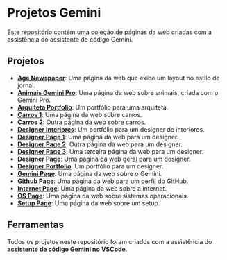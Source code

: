 # Projetos Gemini

Este repositório contém uma coleção de páginas da web criadas com a assistência do assistente de código Gemini.

## Projetos

*   [**Age Newspaper**](https://fvandrad.github.io/gemini/age_newspaper.html): Uma página da web que exibe um layout no estilo de jornal.
*   [**Animais Gemini Pro**](https://fvandrad.github.io/gemini/animais-gemini-pro.html): Uma página da web sobre animais, criada com o Gemini Pro.
*   [**Arquiteta Portfolio**](https://fvandrad.github.io/gemini/arquiteta_portfolio.html): Um portfólio para uma arquiteta.
*   [**Carros 1**](https://fvandrad.github.io/gemini/carros_1.html): Uma página da web sobre carros.
*   [**Carros 2**](https://fvandrad.github.io/gemini/carros_2.html): Outra página da web sobre carros.
*   [**Designer Interiores**](https://fvandrad.github.io/gemini/designer_interiores.html): Um portfólio para um designer de interiores.
*   [**Designer Page 1**](https://fvandrad.github.io/gemini/designer_page_1.html): Uma página da web para um designer.
*   [**Designer Page 2**](https://fvandrad.github.io/gemini/designer_page_2.html): Outra página da web para um designer.
*   [**Designer Page 3**](https://fvandrad.github.io/gemini/designer_page_3.html): Uma terceira página da web para um designer.
*   [**Designer Page**](https://fvandrad.github.io/gemini/designer_page.html): Uma página da web geral para um designer.
*   [**Designer Portfolio**](https://fvandrad.github.io/gemini/designer-portfolio.html): Um portfólio para um designer.
*   [**Gemini Page**](https://fvandrad.github.io/gemini/gemini_page.html): Uma página da web sobre o Gemini.
*   [**Github Page**](https://fvandrad.github.io/gemini/github_page.html): Uma página da web para um perfil do GitHub.
*   [**Internet Page**](https://fvandrad.github.io/gemini/internet_page.html): Uma página da web sobre a internet.
*   [**OS Page**](https://fvandrad.github.io/gemini/os_page.html): Uma página da web sobre sistemas operacionais.
*   [**Setup Page**](https://fvandrad.github.io/gemini/setup_page.html): Uma página da web sobre um setup.

## Ferramentas

Todos os projetos neste repositório foram criados com a assistência do **assistente de código Gemini no VSCode**.

